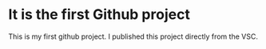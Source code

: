 # It is the first Github project
This is my first github project. I published this project directly from the VSC.